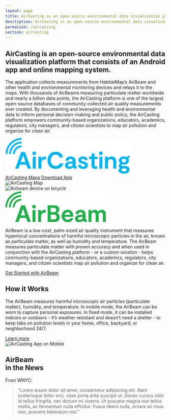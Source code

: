 ```yaml
---
layout: page
title: AirCasting is an open-source environmental data visualization platform.
desctiption: AirCasting is an open-source environmental data visualization platform that consists of an Android app and online mapping system.
permalink: /aircasting
section: aircasting
---
```


<section>
  <div class="panel panel--leading-text">
    <h1 class="heading heading--large u--gray-text">
      AirCasting is an open-source environmental data visualization platform that consists of an Android app and online mapping system.
    </h1>
  </div>

  <div class="panel">
    <div class="split--60 split--padding-right split--order-secondary">
      <p class="p--body">
        The application collects measurements from HabitatMap’s AirBeam and other health and environmental monitoring devices and relays it to the maps. With thousands of AirBeams measuring particulate matter worldwide and nearly a billion data points, the AirCasting platform is one of the largest open-source databases of community-collected air quality measurements ever created. By documenting and leveraging health and environmental data to inform personal decision-making and public policy, the AirCasting platform empowers community-based organizations, educators, academics, regulators, city managers, and citizen scientists to map air pollution and organize for clean air.
      </p>
    </div>
    <div class="split--40 split--padding-left">
      <img class="logo logo--body" alt="AirCasting" src="assets/img/svg/AirCasting-Logo-Body.svg" />
    </div>
    <div class="split--order-secondary">
      <a href="http://aircasting.habitatmap.org/mobile_map" class="button button--ac ac-intro__button">AirCasting Maps</a>
      <a href="https://play.google.com/store/apps/details?id=pl.llp.aircasting&hl=en" class="button button--ac ac-intro__button">Download App</a>
    </div>
  </div>

  <div class="panel u--bg-half-teal-very-light">
    <div>
      <img
        srcset="/assets/img/habitatmap-aircasting-map-placeholder.png?nf_resize=fit&w=800 480w,
                /assets/img/habitatmap-aircasting-map-placeholder.png?nf_resize=fit&w=1150 768w,
                /assets/img/habitatmap-aircasting-map-placeholder.png"
        alt="AirCasting Map"
        class="img--fade-in"
      />
    </div>
  </div>
</section>

<section class="u--bg-teal-very-light arc-background arc-background--left-white arc-background--left-center">
  <div class="panel">
    <div class="split--50 split--padding-right">
      <img
        class="img img--alternate-medium img--fade-in"
        srcset="/assets/img/aircasting/airbeam.jpg?nf_resize=fit&w=720 480w,
                /assets/img/aircasting/airbeam.jpg 767w,
                /assets/img/aircasting/airbeam.jpg?nf_resize=fit&w=600 1024w,
                /assets/img/aircasting/airbeam.jpg"
        alt="Airbeam device on bicycle"
      />
    </div>
    <div class="split--50 split--padding-left">
      <img class="logo logo--body" alt="Airbeam" src="assets/img/svg/AirBeam-Logo-Body.svg" />
      <p class="p--body">
        AirBeam is a low-cost, palm-sized air quality instrument that measures hyperlocal concentrations of harmful microscopic particles in the air, known as particulate matter, as well as humidity and temperature. The AirBeam measures particulate matter with proven accuracy and when used in conjunction with the AirCasting platform - or a custom solution - helps community-based organizations, educators, academics, regulators, city managers, and citizen scientists map air pollution and organize for&nbsp;clean&nbsp;air.
      </p>
      <a href="/airbeam/buy-it-now" class="badge-link badge-link--hm">
        <span class="u--vertically-centered">Get Started with AirBeam</span>
      </a>
    </div>
  </div>

  <div class="panel">
    <div class="split--50 split--padding-right">
      <h2 class="heading heading--medium u--gray-text">How it Works</h2>
      <p class="p--body">
        The AirBeam measures harmful microscopic air particles (particulate matter), humidity, and temperature.  In mobile mode, the AirBeam can be worn to capture personal exposures.  In fixed mode, it can be installed indoors or outdoors - it’s weather resistant and doesn’t need a shelter - to keep tabs on pollution levels in your home, office, backyard, or neighborhood 24/7.
      </p>
      <a href="/airbeam/how-it-works" class="button">Learn more</a>
    </div>
    <div class="split--50 split--padding-left u--align-right">
      <img
        class="img img--alternate-medium img--fade-in"
        srcset="/assets/img/aircasting/app-screenshot.jpg?nf_resize=fit&w=720 480w,
                /assets/img/aircasting/app-screenshot.jpg 767w,
                /assets/img/aircasting/app-screenshot.jpg?nf_resize=fit&w=600 1024w,
                /assets/img/aircasting/app-screenshot.jpg"
        alt="AirCasting App on Mobile"
      />
    </div>
  </div>
</section>

<section class="panel panel--quote u--bg-blue-very-dark arc-background arc-background--left-opacity-15 arc-background--left-quote">
  <div class="split--40">
    <h2 class="heading heading--medium">
      AirBeam
      <br />
      in the News
    </h2>
  </div>
  <div class="split--60 quote">
    <p class="heading u--capitalized quote__heading">From WNYC:</p>
    <blockquote class="quote__body">
      “Lorem ipsum dolor sit amet, consectetur adipiscing elit. Nam scelerisque dolor orci, vitae porta ante suscipit ut. Donec cursus nibh id tellus fringilla, nec dictum mi viverra. Ut posuere magna non tellus mollis, ac fermentum nulla efficitur. Fusce libero nulla, ornare ac risus non, posuere bibendum nisi.”
    </blockquote>
  </div>
</section>
